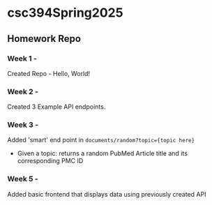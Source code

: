 # csc394Spring2025

## Homework Repo

### Week 1 -
Created Repo - Hello, World!

### Week 2 -
Created 3 Example API endpoints.

### Week 3 - 
Added 'smart' end point in `documents/random?topic={topic here}`
- Given a topic: returns a random PubMed Article title and its corresponding PMC ID

### Week 5 -
Added basic frontend that displays data using previously created API
